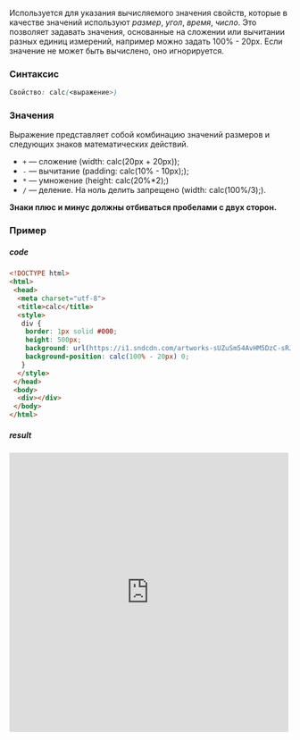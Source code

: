 Используется для указания вычисляемого значения свойств, которые в качестве значений используют _размер_, _угол_, _время_, _число_. Это позволяет задавать значения, основанные на сложении или вычитании разных единиц измерений, например можно задать 100% - 20px. Если значение не может быть вычислено, оно игнорируется.

### Синтаксис
```css
Свойство: calc(<выражение>)
```

### Значения
Выражение представляет собой комбинацию значений размеров и следующих знаков математических действий.

-   `+` — сложение (width: calc(20px + 20px));
-   `-` — вычитание (padding: calc(10% - 10px););
-   `*` — умножение (height: calc(20%*2);)
-   `/` — деление. На ноль делить запрещено (width: calc(100%/3);).

__Знаки плюс и минус должны отбиваться пробелами с двух сторон.__

### Пример
##### code
```html
<!DOCTYPE html>
<html>
 <head>
  <meta charset="utf-8">
  <title>calc</title>
  <style>		
   div {
    border: 1px solid #000;
    height: 500px;
    background: url(https://i1.sndcdn.com/artworks-sUZuSm54AvHM5DzC-sRJf4A-t500x500.jpg) no-repeat;
    background-position: calc(100% - 20px) 0;
   }
  </style>
 </head>
 <body>
  <div></div>
 </body>
</html>
```

##### result
<iframe src="http://localhost:50000/calc().html" style="background: white; border: none; width: 500px; height: 500px;"/></iframe>
